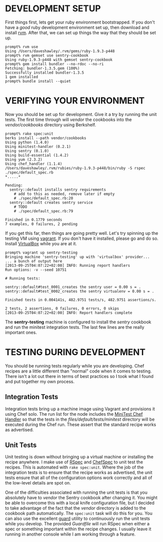 # DEVELOPMENT SETUP

First things first, lets get your ruby environment bootstrapped.  If you
don't have a *good* ruby development environment set up, then download
and install [rvm][1].  After that, we can set up things the way that they
should be set up.

    prompt% rvm use
    Using /Users/daveshawley/.rvm/gems/ruby-1.9.3-p448
    prompt% rvm gemset use sentry-cookbook
    Using ruby-1.9.3-p448 with gemset sentry-cookbook
    prompt% gem install bundler --no-rdoc --no-ri
    Fetching: bundler-1.3.5.gem (100%)
    Successfully installed bundler-1.3.5
    1 gem installed
    prompt% bundle install --quiet

# VERIFYING YOUR ENVIRONMENT

Now you should be set up for development.  Give it a try by running the
unit tests.  The first time through will *vendor* the cookbooks into the
*vendor/cookbooks* directory using Berkshelf.

    prompt% rake spec:unit
    berks install --path vendor/cookbooks
    Using python (1.4.0)
    Using minitest-handler (0.2.1)
    Using sentry (0.1.0)
    Using build-essential (1.4.2)
    Using yum (2.3.2)
    Using chef_handler (1.1.4)
    /Users/daveshawley/.rvm/rubies/ruby-1.9.3-p448/bin/ruby -S rspec ./spec/default_spec.rb
    *.....*
    
    Pending:
      sentry::default installs sentry requirements
        # add to this as needed, remove later if empty
        # ./spec/default_spec.rb:20
      sentry::default creates sentry service
        # TODO
        # ./spec/default_spec.rb:79
    
    Finished in 0.1779 seconds
    7 examples, 0 failures, 2 pending

If you get this far, then things are going pretty well.  Let's try
spinning up the testing VM using [vagrant][2].  If you don't have it
installed, please go and do so.  Install [VirtualBox][3] while you are
at it.

    prompt% vagrant up sentry-testing
    Bringing machine 'sentry-testing' up with 'virtualbox' provider...
    ... a bunch of output here
    [2013-09-25T04:07:22+02:00] INFO: Running report handlers
    Run options: -v --seed 10751
    
    # Running tests:
    
    sentry::default#test_0001_creates the sentry user = 0.00 s = .
    sentry::default#test_0002_creates the sentry virtualenv = 0.00 s = .
    
    Finished tests in 0.004141s, 482.9751 tests/s, 482.9751 assertions/s.
    
    2 tests, 2 assertions, 0 failures, 0 errors, 0 skips
    [2013-09-25T04:07:22+02:00] INFO: Report handlers complete

The **sentry-testing** machine is configured to install the *sentry*
cookbook and run the minitest integration tests.  The last few lines are
the really important ones.


# TESTING DURING DEVELOPMENT

You should be running tests regularly while you are developing.  Chef
recipes are a little different than "normal" code when it comes to testing.
There isn't a lot out there in terms of best practices so I took what I
found and put together my own process.

## Integration Tests

Integration tests bring up a machine image using Vagrant and provisions it
using Chef solo.  The run list for the node includes the [MiniTest Chef
Handler][6] so that the tests in the *files/default/tests/minitest*
directory will be executed during the Chef run.  These assert that the
standard recipe works as advertised.

## Unit Tests

Unit testing is down without bringing up a virtual machine or installing the
recipe anywhere.  I make use of [RSpec][4] and [ChefSpec][5] to unit test
the recipes.  This is automated with `rake spec:unit`.  Where the job of the
integration tests is to ensure that the recipe works as advertised, the unit
tests ensure that all of the configuration options work correctly and all of
the low-level details are spot on.

One of the difficulties associated with running the unit tests is that you
absolutely have to *vendor* the Sentry cookbook after changing it.  You might
be able to overcome this with a local knife configuration file, but I decided
to take advantage of the fact that the *vendor* directory is added to the
cookbook path automatically.  The `spec:unit` task will do this for you.  You
can also use the excellent [guard][7] utility to continuously run the unit
tests while you develop.  The provided _Guardfile_ will run RSpec when either
a spec or something important within the recipe changes.  I usually leave it
running in another console while I am working through a feature.


[1]: http://rvm.io/
[2]: http://vagrantup.com/
[3]: https://www.virtualbox.org/
[4]: http://rspec.info/
[5]: https://github.com/acrmp/chefspec/
[6]: https://github.com/calavera/minitest-chef-handler/
[7]: https://github.com/guard/guard/wiki/
